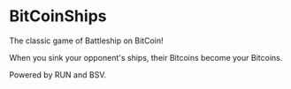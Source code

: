 # BitCoinShips

The classic game of Battleship on BitCoin!

When you sink your opponent's ships, their Bitcoins become your Bitcoins.

Powered by RUN and BSV.
